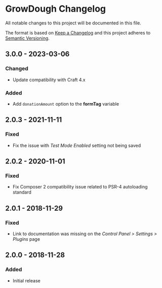 # GrowDough Changelog

All notable changes to this project will be documented in this file.

The format is based on [Keep a Changelog](http://keepachangelog.com/) and this project adheres to [Semantic Versioning](http://semver.org/).

## 3.0.0 - 2023-03-06
### Changed
- Update compatibility with Craft 4.x

### Added
- Add `donationAmount` option to the **formTag** variable
## 2.0.3 - 2021-11-11
### Fixed
- Fix the issue with _Test Mode Enabled_ setting not being saved
## 2.0.2 - 2020-11-01
### Fixed
- Fix Composer 2 compatibility issue related to PSR-4 autoloading standard

## 2.0.1 - 2018-11-29
### Fixed
- Link to documentation was missing on the _Control Panel > Settings > Plugins_ page

## 2.0.0 - 2018-11-28
### Added
- Initial release
